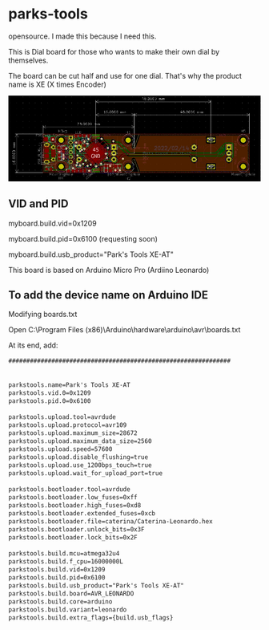 # parks-tools
opensource. I made this because I need this.

This is Dial board for those who wants to make their own dial by themselves.

The board can be cut half and use for one dial. That's why the product name is XE (X times Encoder)

![PCB](/hardware/parks-tool-12E-AT.jpg)

## VID and PID
myboard.build.vid=0x1209

myboard.build.pid=0x6100 (requesting soon)

myboard.build.usb_product="Park's Tools XE-AT"


This board is based on Arduino Micro Pro (Ardiino Leonardo)


## To add the device name on Arduino IDE
Modifying boards.txt

Open C:\Program Files (x86)\Arduino\hardware\arduino\avr\boards.txt

At its end, add:

    ##############################################################


    parkstools.name=Park's Tools XE-AT
    parkstools.vid.0=0x1209
    parkstools.pid.0=0x6100

    parkstools.upload.tool=avrdude
    parkstools.upload.protocol=avr109
    parkstools.upload.maximum_size=28672
    parkstools.upload.maximum_data_size=2560
    parkstools.upload.speed=57600
    parkstools.upload.disable_flushing=true
    parkstools.upload.use_1200bps_touch=true
    parkstools.upload.wait_for_upload_port=true

    parkstools.bootloader.tool=avrdude
    parkstools.bootloader.low_fuses=0xff
    parkstools.bootloader.high_fuses=0xd8
    parkstools.bootloader.extended_fuses=0xcb
    parkstools.bootloader.file=caterina/Caterina-Leonardo.hex
    parkstools.bootloader.unlock_bits=0x3F
    parkstools.bootloader.lock_bits=0x2F

    parkstools.build.mcu=atmega32u4
    parkstools.build.f_cpu=16000000L
    parkstools.build.vid=0x1209
    parkstools.build.pid=0x6100
    parkstools.build.usb_product="Park's Tools XE-AT"
    parkstools.build.board=AVR_LEONARDO
    parkstools.build.core=arduino
    parkstools.build.variant=leonardo
    parkstools.build.extra_flags={build.usb_flags}

